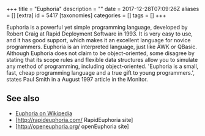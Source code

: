 +++
title = "Euphoria"
description = ""
date = 2017-12-28T07:09:26Z
aliases = []
[extra]
id = 5417
[taxonomies]
categories = []
tags = []
+++

Euphoria is a powerful yet simple programming language, developed by Robert Craig at Rapid Deployment Software in 1993. It is very easy to use, and it has good support, which makes it an excellent language for novice programmers. Euphoria is an interpreted language, just like AWK or QBasic. Although Euphoria does not claim to be object-oriented, some disagree by stating that its scope rules and flexible data structures allow you to simulate any method of programming, including object-oriented. 'Euphoria is a small, fast, cheap programming language and a true gift to young programmers.', states Paul Smith in a August 1997 article in the Monitor.

## See also
* [Euphoria on Wikipedia](https://en.wikipedia.org/wiki/Euphoria_(programming_language))
* [http://rapideuphoria.com/ RapidEuphoria site]
* [http://openeuphoria.org/ openEuphoria site]
